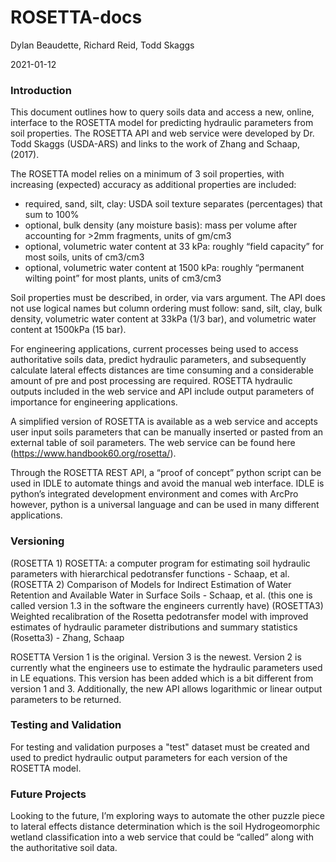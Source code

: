 # ROSETTA-docs

Dylan Beaudette, Richard Reid, Todd Skaggs

2021-01-12

### Introduction

This document outlines how to query soils data and access a new, online, interface to the ROSETTA model for predicting hydraulic parameters from soil properties. The ROSETTA API and web service were developed by Dr. Todd Skaggs (USDA-ARS) and links to the work of Zhang and Schaap, (2017). 

The ROSETTA model relies on a minimum of 3 soil properties, with increasing (expected) accuracy as additional properties are included:

* required, sand, silt, clay: USDA soil texture separates (percentages) that sum to 100%
* optional, bulk density (any moisture basis): mass per volume after accounting for >2mm fragments, units of gm/cm3
* optional, volumetric water content at 33 kPa: roughly “field capacity” for most soils, units of cm3/cm3
* optional, volumetric water content at 1500 kPa: roughly “permanent wilting point” for most plants, units of cm3/cm3

Soil properties must be described, in order, via vars argument. The API does not use logical names but column ordering must follow: sand, silt, clay, bulk density, volumetric water content at 33kPa (1/3 bar), and volumetric water content at 1500kPa (15 bar).

For engineering applications, current processes being used to access authoritative soils data, predict hydraulic parameters, and subsequently calculate lateral effects distances are time consuming and a considerable amount of pre and post processing are required. ROSETTA hydraulic outputs included in the web service and API include output parameters of importance for engineering applications.

A simplified version of ROSETTA is available as a web service and accepts user input soils parameters that can be manually inserted or pasted from an external table of soil parameters. The web service can be found here (https://www.handbook60.org/rosetta/).

Through the ROSETTA REST API, a “proof of concept” python script can be used in IDLE to automate things and avoid the manual web interface. IDLE is python’s integrated development environment and comes with ArcPro however, python is a universal language and can be used in many different applications.

### Versioning

(ROSETTA 1) ROSETTA: a computer program for estimating soil hydraulic parameters with hierarchical pedotransfer functions - Schaap, et al.
(ROSETTA 2) Comparison of Models for Indirect Estimation of Water Retention and Available Water in Surface Soils - Schaap, et al. (this one is called version 1.3 in the software the engineers currently have)
(ROSETTA3) Weighted recalibration of the Rosetta pedotransfer model with improved estimates of hydraulic parameter distributions and summary statistics (Rosetta3) - Zhang, Schaap

ROSETTA Version 1 is the original. Version 3 is the newest.  Version 2 is currently what the engineers use to estimate the hydraulic parameters used in LE equations. This version has been added which is a bit different from version 1 and 3. Additionally, the new API allows logarithmic or linear output parameters to be returned. 

### Testing and Validation 

For testing and validation purposes a "test" dataset must be created and used to predict hydraulic output parameters for each version of the ROSETTA model.

### Future Projects
Looking to the future, I’m exploring ways to automate the other puzzle piece to lateral effects distance determination which is the soil Hydrogeomorphic wetland classification into a web service that could be “called” along with the authoritative soil data.
